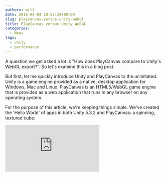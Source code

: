 ```yaml
---
authors: will
date: 2016-08-04 10:57:24+00:00
slug: playcanvas-versus-unity-webgl
title: PlayCanvas versus Unity WebGL
categories:
  - News
tags:
  - unity
  - performance
---
```


A question we get asked a lot is "How does PlayCanvas compare to Unity's WebGL export?". So let's examine this in a blog post.

<!-- more -->

But first, let me quickly introduce Unity and PlayCanvas to the uninitiated. Unity is a game engine provided as a native, desktop application for Windows, Mac and Linux. PlayCanvas is an HTML5/WebGL game engine that is provided as a web application that runs in any browser on any operating system.

For the purpose of this article, we're keeping things simple. We've created the 'Hello World' of apps in both Unity 5.3.2 and PlayCanvas: a spinning, textured cube:

<div className="iframe-container">
    <iframe loading="lazy" src="https://playcanv.as/b/5bLMNnvC/" title="360 lookaround camera" webkitallowfullscreen="true" mozallowfullscreen="true" allow="autoplay" allowfullscreen="true" allowvr="" scrolling="no" frameborder="0" />
</div>

The application above is the PlayCanvas app. I'm not embedding the Unity app since it can crash the page (if you're feeling brave, click [here](http://unity-comparison.playcanvas.com/perf1e/unity/index.html) to run it in a new tab).

We decided to look at 3 key metrics: download size, load time and frame rate.

### Download Size

To check the download size of each app, we disabled the cache in Chrome Dev Tools and recorded the total transfer:

| Unity  | PlayCanvas |
| ------ | ---------- |
| 4.72MB | 0.22MB     |

**The Unity app is over 21 times larger than the PlayCanvas app**. How is this possible? The PlayCanvas engine is a miniscule 147KB when GZIPped meaning the code and assets for the app account for the remaining 73KB. The engine is so small because it is hand-crafted in JavaScript, relying on as much functionality as possible from the browser itself.

Unity, on the other hand, relies on Emscripten to export to WebGL. This tool auto-converts C# code to C++, which in turn is compiled to LLVM before finally being turned into JavaScript. A side effect of this process is the generation of huge amounts of code, which bloats the exported application, overwhelms modern JavaScript engines and often causes the browser to run out of memory.

### Load Time

We ran both apps on 12 different devices, from low end to high end. These were the recorded load times on a 50Mb/s connection to the net:

| Device                          | Browser         | Unity (s) | PlayCanvas (s) |
| ------------------------------- | --------------- | --------- | -------------- |
| iPhone 4S                       | Safari          | Crash     | 2              |
| iPhone 5S                       | Safari          | 18        | 1              |
| iPhone 6                        | Safari          | 17        | 1              |
| iPad Mini 2                     | Safari          | 21        | 1              |
| Samsung Galaxy Tab S2           | Chrome 51       | 19        | 1              |
| Samsung Galaxy Note 10.1 2014   | Chrome 51       | 28        | 1              |
| Samsung Galaxy S6 Edge          | Chrome 51       | 28        | 1              |
| Samsung Galaxy Note 4           | Chrome 51       | 28        | 1              |
| LG Nexus 4                      | Chrome 51       | 44        | 2              |
| Leapfrog Epic                   | Chrome 51       | 43        | 1              |
| Blackberry Z10                  | Default Browser | Crash     | 1              |
| PC (Core i7 + GeForce GTX 880M) | Chrome 51       | 13        | 1              |

Key things to notice:

- **The PlayCanvas app's load times are up to 43 times faster than the Unity app.**
- The Unity app fails to even load on lower end devices. The sheer amount of JavaScript causes the browser on those devices to run out of memory loading the page.
- Load times for Unity are up to twice as slow in Chrome as Safari. This could be down to Chrome spending more time preparing the app's huge JavaScript codebase for execution.

### Frame Rate

Here are the frame rates recorded for the same set of devices:

| Device                          | Browser         | Unity (fps) | PlayCanvas (fps) |
| ------------------------------- | --------------- | ----------- | ---------------- |
| iPhone 4S                       | Safari          | Crash       | 58               |
| iPhone 5S                       | Safari          | 21          | 60               |
| iPhone 6                        | Safari          | 28          | 60               |
| iPad Mini 2                     | Safari          | 16          | 60               |
| Samsung Galaxy Tab S2           | Chrome 51       | 17-55       | 60               |
| Samsung Galaxy Note 10.1 2014   | Chrome 51       | 15-50       | 60               |
| Samsung Galaxy S6 Edge          | Chrome 51       | 15-50       | 60               |
| Samsung Galaxy Note 4           | Chrome 51       | 15-57       | 60               |
| LG Nexus 4                      | Chrome 51       | 15-50       | 60               |
| Leapfrog Epic                   | Chrome 51       | 16-55       | 60               |
| Blackberry Z10                  | Default Browser | Crash       | 60               |
| PC (Core i7 + GeForce GTX 880M) | Chrome 51       | 57-60       | 60               |

Key things to notice:

- **PlayCanvas frame rates are up to 4 times greater than Unity.** In particular, Unity seems to perform poorly in Safari on iOS.
- Unity exhibits very unstable performance in Chrome for Android. Initially, the app's frame rate is in the mid to high teens for approximately 20 seconds before it starts to rise to a number in the 50s. At that point it, it regularly drops frames and never reaches a solid 60FPS.
- PlayCanvas easily locks to 60FPS across all devices except iPhone 4S where an occasional frame is dropped. Ideally, a much heavier stress test would be required to start taxing PlayCanvas.

### Conclusion

To summarize:

- **Unity WebGL apps are up to 21 times larger.**
- **PlayCanvas apps load up to 43 times faster.**
- **PlayCanvas app frame rates are up to 4 times higher.**

Even for the most basic of 3D apps, Unity struggles to achieve anything close to acceptable download size, load time and frame rate. It's important not to somehow blame browser vendors or HTML5/WebGL for these results. As PlayCanvas proves, you can achieve incredible performance using these web technologies _today_ as long as a sensible approach is taken when architecting an engine.

To learn how PlayCanvas built an engine so optimized for the browser, head over to [GitHub](https://github.com/playcanvas/engine) to explore the open sourced runtime. And if you want to start building with PlayCanvas today, sign up on [playcanvas.com](https://playcanvas.com).

### **Update**

If you want to look at the original projects that built the two apps used in the article, [here](http://unity-comparison.playcanvas.com/perf1e/downloads/unity_webgl_perf_test.zip) is the Unity project, and [here](https://playcanvas.com/project/408739/overview/perf1) is the PlayCanvas project. After publishing this article, we noticed that the Unity project disables hardware anti-aliasing and uses bilinear filtering on the textures, whereas PlayCanvas enables AA and trilinear on the textures. So PlayCanvas is actually doing more work here.
